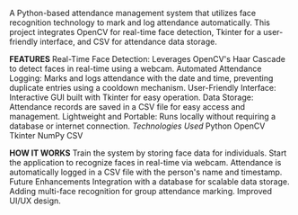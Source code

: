 A Python-based attendance management system that utilizes face recognition technology to mark and log attendance automatically. This project integrates OpenCV for real-time face detection, Tkinter for a user-friendly interface, and CSV for attendance data storage.

**FEATURES**
Real-Time Face Detection: Leverages OpenCV's Haar Cascade to detect faces in real-time using a webcam.
Automated Attendance Logging: Marks and logs attendance with the date and time, preventing duplicate entries using a cooldown mechanism.
User-Friendly Interface: Interactive GUI built with Tkinter for easy operation.
Data Storage: Attendance records are saved in a CSV file for easy access and management.
Lightweight and Portable: Runs locally without requiring a database or internet connection.
_Technologies Used_
Python
OpenCV
Tkinter
NumPy
CSV  

**HOW IT WORKS**
Train the system by storing face data for individuals.
Start the application to recognize faces in real-time via webcam.
Attendance is automatically logged in a CSV file with the person's name and timestamp.
Future Enhancements
Integration with a database for scalable data storage.
Adding multi-face recognition for group attendance marking.
Improved UI/UX design.
